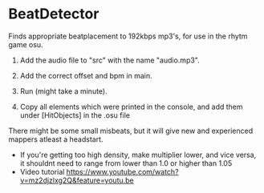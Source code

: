 # BeatDetector

Finds appropriate beatplacement to 192kbps mp3's, for use in the rhytm game osu.

1. Add the audio file to "src" with the name "audio.mp3".

2. Add the correct offset and bpm in main.

3. Run (might take a minute).

4. Copy all elements which were printed in the console, and add them under [HitObjects] in the .osu file

There might be some small misbeats, but it will give new and experienced mappers atleast a headstart. 

* If you're getting too high density, make multiplier lower, and vice versa, it shouldnt need to range from lower than 1.0 or higher than 1.05
* Video tutorial https://www.youtube.com/watch?v=mz2djzlxg2Q&feature=youtu.be
